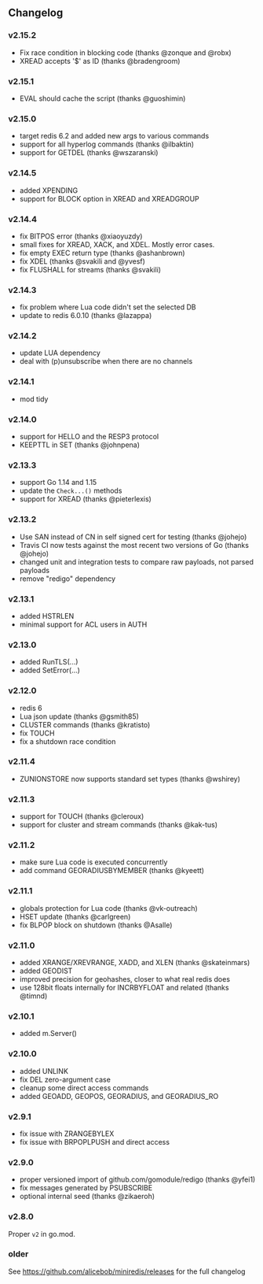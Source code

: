 ## Changelog


### v2.15.2

- Fix race condition in blocking code (thanks @zonque and @robx)
- XREAD accepts '$' as ID (thanks @bradengroom)


### v2.15.1

- EVAL should cache the script (thanks @guoshimin)


### v2.15.0

- target redis 6.2 and added new args to various commands
- support for all hyperlog commands (thanks @ilbaktin)
- support for GETDEL (thanks @wszaranski)


### v2.14.5

- added XPENDING
- support for BLOCK option in XREAD and XREADGROUP


### v2.14.4

- fix BITPOS error (thanks @xiaoyuzdy)
- small fixes for XREAD, XACK, and XDEL. Mostly error cases.
- fix empty EXEC return type (thanks @ashanbrown)
- fix XDEL (thanks @svakili and @yvesf)
- fix FLUSHALL for streams (thanks @svakili)


### v2.14.3

- fix problem where Lua code didn't set the selected DB
- update to redis 6.0.10 (thanks @lazappa)


### v2.14.2

- update LUA dependency
- deal with (p)unsubscribe when there are no channels


### v2.14.1

- mod tidy


### v2.14.0

- support for HELLO and the RESP3 protocol
- KEEPTTL in SET (thanks @johnpena)


### v2.13.3

- support Go 1.14 and 1.15
- update the `Check...()` methods
- support for XREAD (thanks @pieterlexis)


### v2.13.2

- Use SAN instead of CN in self signed cert for testing (thanks @johejo)
- Travis CI now tests against the most recent two versions of Go (thanks @johejo)
- changed unit and integration tests to compare raw payloads, not parsed payloads
- remove "redigo" dependency


### v2.13.1

- added HSTRLEN
- minimal support for ACL users in AUTH


### v2.13.0

- added RunTLS(...)
- added SetError(...)


### v2.12.0

- redis 6
- Lua json update (thanks @gsmith85)
- CLUSTER commands (thanks @kratisto)
- fix TOUCH
- fix a shutdown race condition


### v2.11.4

- ZUNIONSTORE now supports standard set types (thanks @wshirey)


### v2.11.3

- support for TOUCH (thanks @cleroux)
- support for cluster and stream commands (thanks @kak-tus)


### v2.11.2

- make sure Lua code is executed concurrently
- add command GEORADIUSBYMEMBER (thanks @kyeett)


### v2.11.1

- globals protection for Lua code (thanks @vk-outreach)
- HSET update (thanks @carlgreen)
- fix BLPOP block on shutdown (thanks @Asalle)


### v2.11.0

- added XRANGE/XREVRANGE, XADD, and XLEN (thanks @skateinmars)
- added GEODIST
- improved precision for geohashes, closer to what real redis does
- use 128bit floats internally for INCRBYFLOAT and related (thanks @timnd)


### v2.10.1

- added m.Server()


### v2.10.0

- added UNLINK
- fix DEL zero-argument case
- cleanup some direct access commands
- added GEOADD, GEOPOS, GEORADIUS, and GEORADIUS_RO


### v2.9.1

- fix issue with ZRANGEBYLEX
- fix issue with BRPOPLPUSH and direct access


### v2.9.0

- proper versioned import of github.com/gomodule/redigo (thanks @yfei1)
- fix messages generated by PSUBSCRIBE
- optional internal seed (thanks @zikaeroh)


### v2.8.0

Proper `v2` in go.mod.


### older

See https://github.com/alicebob/miniredis/releases for the full changelog
